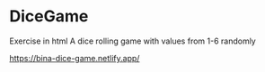 # DiceGame

Exercise in html
A dice rolling game with values from 1-6 randomly

https://bina-dice-game.netlify.app/
